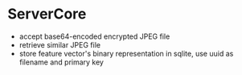 ServerCore
==========

* accept base64-encoded encrypted JPEG file
* retrieve similar JPEG file
* store feature vector's binary representation in sqlite, use uuid as filename and primary key


